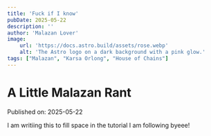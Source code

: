 ```yaml
---
title: 'Fuck if I know'
pubDate: 2025-05-22
description: ''
author: 'Malazan Lover'
image:
    url: 'https://docs.astro.build/assets/rose.webp'
    alt: 'The Astro logo on a dark background with a pink glow.'
tags: ["Malazan", "Karsa Orlong", "House of Chains"]
---
```


# A Little Malazan Rant

Published on: 2025-05-22

I am writiing this to fill space in the tutorial I am following byeee!